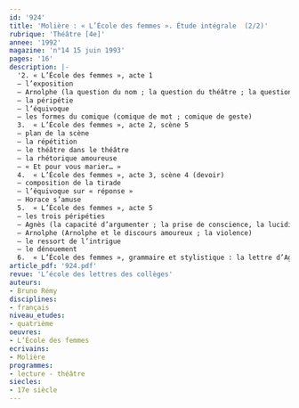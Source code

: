 ```yaml
---
id: '924'
title: 'Molière : « L’École des femmes ». Étude intégrale  (2/2)'
rubrique: 'Théâtre [4e]'
annee: '1992'
magazine: 'n°14 15 juin 1993'
pages: '16'
description: |-
  '2. « L’École des femmes », acte 1
  – l’exposition
  – Arnolphe (la question du nom ; la question du théâtre ; la question des femmes)
  – la péripétie
  – l’équivoque
  – les formes du comique (comique de mot ; comique de geste)
  3.  « L’École des femmes », acte 2, scène 5
  – plan de la scène
  – la répétition
  – le théâtre dans le théâtre
  – la rhétorique amoureuse
  – « Et pour vous marier… »
  4.  « L’École des femmes », acte 3, scène 4 (devoir)
  – composition de la tirade
  – l’équivoque sur « réponse »
  – Horace s’amuse
  5.  « L’École des femmes », acte 5
  – les trois péripéties
  – Agnès (la capacité d’argumenter ; la prise de conscience, la lucidité ; l’affirmation de ses sentiments)
  – Arnolphe (Arnolphe et le discours amoureux ; la violence)
  – le ressort de l’intrigue
  – le dénouement
  6.  « L’École des femmes », grammaire et stylistique : la lettre d’Agnès'
article_pdf: '924.pdf'
revue: 'L’école des lettres des collèges'
auteurs:
- Bruno Rémy
disciplines:
- français
niveau_etudes:
- quatrième
oeuvres:
- L’École des femmes
ecrivains:
- Molière
programmes:
- lecture - théâtre
siecles:
- 17e siècle
---
```

